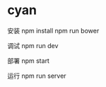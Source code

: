 # cyan
安装
    npm install
    npm run bower

调试
    npm run dev

部署
    npm start

运行
    npm run server
